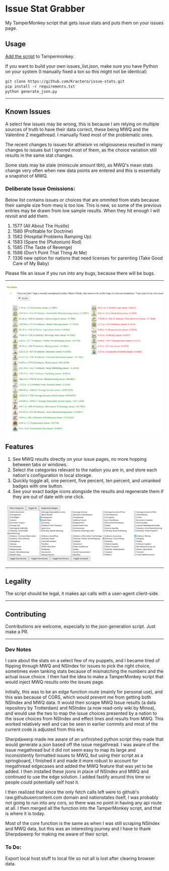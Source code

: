 # Issue Stat Grabber

My TamperMonkey script that gets issue stats and puts them on your issues page.

## Usage
[Add the script](https://github.com/Kractero/issue-stats/raw/main/issueStatGetter.user.js) to Tampermonkey.

If you want to build your own issues_list.json, make sure you have Python on your system (I manually fixed a ton so this might not be identical)

```
git clone https://github.com/Kractero/issue-stats.git
pip install -r requirements.txt
python generate_json.py
```

---

## Known Issues
A select few issues may be wrong, this is because I am relying on multiple sources of truth to have their data correct, these being MWQ and the Valentine Z megathread. I manually fixed most of the problematic ones.

The recent changes to issues for athieism vs religiousness resulted in many changes to issues but I ignored most of them, as the choice variation still results in the same stat changes.

Some stats may be stale (miniscule amount tbh), as MWQ's mean stats change very often when new data points are entered and this is essentially a snapshot of MWQ.

### Deliberate Issue Omissions: 
Below list contains issues or choices that are ommited from stats because their sample size from mwq is too low. This is new, so some of the previous entries may be drawn from low sample results. When they hit enough I will revisit and add them. 
1. 1577 (All About The Hustle)
2. 1580 (Profitable for Doctrine)
3. 1582 (Hospital Problems Ramping Up)
4. 1583 (Spare the (Plutonium) Rod)
5. 1585 (The Taste of Revenge)
6. 1586 (Don't Point That Thing At Me)
7. 1336 new option for nations that need licenses for parenting (Take Good Care of My Baby)

Please file an issue if you run into any bugs, because there will be bugs.

---

![Issue Result Sample](/public/Issue%20Result.png)

## Features

1. See MWQ results directly on your issue pages, no more hopping between tabs or windows.
2. Select the categories relevant to the nation you are in, and store each nation's configuration in local storage.
3. Quickly toggle all, one percent, five percent, ten percent, and unranked badges with one button.
4. See your exact badge icons alongside the results and regenerate them if they are out of date with one click.

![Filter](/public/Filter.png)

---

## Legality
The script should be legal, it makes api calls with a user-agent client-side.

--- 

## Contributing
Contributions are welcome, especially to the json generation script. Just make a PR.

---

### Dev Notes
I care about the stats on a select few of my puppets, and I became tired of flipping through MWQ and NSIndex for issues to pick the right choice, sometimes even tanking stats because of mismatching the numbers and the actual issue choice. I then had the idea to make a TamperMonkey script that would inject MWQ results onto the issues page.

Initially, this was to be an edge function route (mainly for personal use), and this was because of CORS, which would prevent me from getting both NSIndex and MWQ data. It would then scrape MWQ Issue results (a data repository by Trotterdam) and NSIndex (a now read-only wiki by Minoa), and would use the two to map the issue choices presented by a nation to the issue choices from NSIndex and effect lines and results from MWQ. This worked relatively well and can be seen in earlier commits and most of the current code is adjusted from this era.

Sherpdawerp made me aware of an unfinished python script they made that would generate a json based off the issue megathread. I was aware of the issue megathread but it did not seem easy to map its large and inconsistently formatted issues to MWQ, but using their script as a springboard, I finished it and made it more robust to account for megathread edgecases and added the MWQ feature that was yet to be added. I then installed these jsons in place of NSIndex and MWQ and continued to use the edge solution. I added fastify around this time so people could potentially self host it.

I then realized that since the only fetch calls left were to github's raw.githubusercontent.com domain and nationstates itself, I was probably not going to run into any cors, so there was no point in having any api route at all. I then merged all the function into the TamperMonkey script, and that is where it is today.

Most of the core function is the same as when I was still scraping NSIndex and MWQ data, but this was an interesting journey and I have to thank Sherpdawerp for making me aware of their script.

### To Do:
Export local host stuff to local file so not all is lost after clearing browser data.
